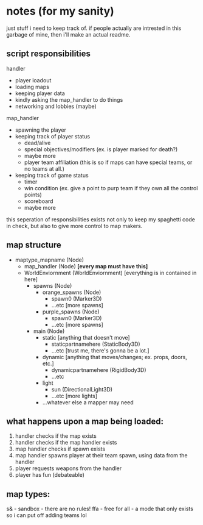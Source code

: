 # notes (for my sanity)

just stuff i need to keep track of. if people actually are intrested in this garbage of mine, then i'll make an actual readme.

## script responsibilities

handler
- player loadout
- loading maps
- keeping player data
- kindly asking the map_handler to do things
- networking and lobbies (maybe)

map_handler
- spawning the player
- keeping track of player status
	- dead/alive
	- special objectives/modifiers (ex. is player marked for death?)
	- maybe more
	- player team affiliation (this is so if maps can have special teams, or no teams at all.)
- keeping track of game status 
	- timer
	- win condition (ex. give a point to purp team if they own all the control points)
	- scoreboard
	- maybe more

this seperation of responsibilities exists not only to keep my spaghetti code in check, but also to give more control to map makers.

## map structure

- maptype_mapname (Node)
	- map_handler (Node) **[every map must have this]**
	- WorldEnviornment (WorldEnviornment) [everything is in contained in here]
		- spawns (Node)
			- orange_spawns (Node)
				- spawn0 (Marker3D)
				- ...etc [more spawns]
			- purple_spawns (Node)
				- spawn0 (Marker3D)
				- ...etc [more spawns]
		- main (Node)
			- static [anything that doesn't move]
				- staticpartnamehere (StaticBody3D)
				- ...etc [trust me, there's gonna be a lot.]
			- dynamic [anything that moves/changes; ex. props, doors, etc.]
				- dynamicpartnamehere (RigidBody3D)
	  			- ...etc
			- light
				- sun (DirectionalLight3D)
				- ...etc [more lights]
			- ...whatever else a mapper may need

## what happens upon a map being loaded:

1. handler checks if the map exists
2. handler checks if the map handler exists
3. map handler checks if spawn exists
4. map handler spawns player at their team spawn, using data from the handler
5. player requests weapons from the handler
6. player has fun (debateable)

## map types:

s& - sandbox - there are no rules!
ffa - free for all - a mode that only exists so i can put off adding teams lol
